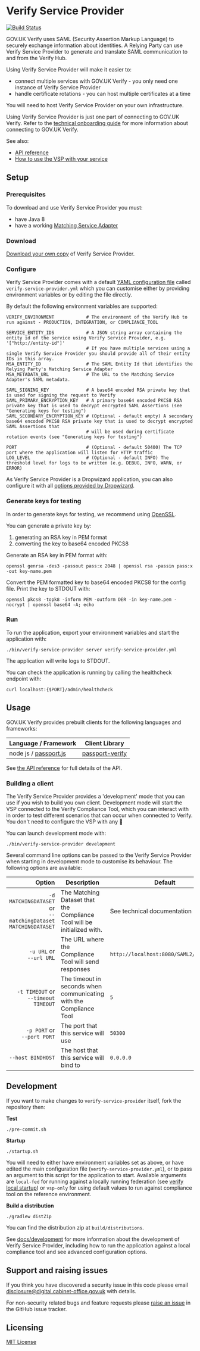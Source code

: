 # Verify Service Provider

[![Build Status](https://travis-ci.org/alphagov/verify-service-provider.svg?branch=master)](https://travis-ci.org/alphagov/verify-service-provider)

GOV.UK Verify uses SAML (Security Assertion Markup Language) to securely exchange information about identities. A Relying Party can use Verify Service Provider to generate and translate SAML communication to and from the Verify Hub.

Using Verify Service Provider will make it easier to:
* connect multiple services with GOV.UK Verify - you only need one instance of Verify Service Provider
* handle certificate rotations - you can host multiple certificates at a time

You will need to host Verify Service Provider on your own infrastructure.

Using Verify Service Provider is just one part of connecting to GOV.UK Verify. Refer to the [technical onboarding guide](https://www.docs.verify.service.gov.uk) for more information about connecting to GOV.UK Verify.

See also:
* [API reference](/docs/api/api-reference.md)
* [How to use the VSP with your service](https://www.docs.verify.service.gov.uk/get-started-with-vsp/use-vsp-with-your-service)

## Setup

### Prerequisites

To download and use Verify Service Provider you must:
* have Java 8
* have a working [Matching Service Adapter](https://alphagov.github.io/rp-onboarding-tech-docs/pages/msa/msaUse.html)

### Download

[Download your own copy](https://github.com/alphagov/verify-service-provider/releases) of Verify Service Provider.

### Configure

Verify Service Provider comes with a default [YAML configuration file](https://github.com/alphagov/verify-service-provider/blob/master/verify-service-provider.yml)
called `verify-service-provider.yml` which you can customise either by providing environment variables or by editing the file directly.

By default the following environment variables are supported:

```
VERIFY_ENVIRONMENT            # The environment of the Verify Hub to run against - PRODUCTION, INTEGRATION, or COMPLIANCE_TOOL

SERVICE_ENTITY_IDS            # A JSON string array containing the entity id of the service using Verify Service Provider, e.g. '["http://entity-id"]'
                              # If you have multiple services using a single Verify Service Provider you should provide all of their entity IDs in this array.
MSA_ENTITY_ID                 # The SAML Entity Id that identifies the Relying Party's Matching Service Adapter
MSA_METADATA_URL              # The URL to the Matching Service Adapter's SAML metadata.

SAML_SIGNING_KEY              # A base64 encoded RSA private key that is used for signing the request to Verify
SAML_PRIMARY_ENCRYPTION_KEY   # A primary base64 encoded PKCS8 RSA private key that is used to decrypt encrypted SAML Assertions (see "Generating keys for testing")
SAML_SECONDARY_ENCRYPTION_KEY # (Optional - default empty) A secondary base64 encoded PKCS8 RSA private key that is used to decrypt encrypted SAML Assertions that
                              # will be used during certificate rotation events (see "Generating keys for testing")

PORT                          # (Optional - default 50400) The TCP port where the application will listen for HTTP traffic
LOG_LEVEL                     # (Optional - default INFO) The threshold level for logs to be written (e.g. DEBUG, INFO, WARN, or ERROR)
```

As Verify Service Provider is a Dropwizard application, you can also configure it with all [options provided by Dropwizard](http://www.dropwizard.io/1.3.5/docs/manual/configuration.html).

### Generate keys for testing

In order to generate keys for testing, we recommend using [OpenSSL](https://www.openssl.org).

You can generate a private key by:
1. generating an RSA key in PEM format
2. converting the key to base64 encoded PKCS8

Generate an RSA key in PEM format with:
```
openssl genrsa -des3 -passout pass:x 2048 | openssl rsa -passin pass:x -out key-name.pem
```

Convert the PEM formatted key to base64 encoded PKCS8 for the config file. Print the key to STDOUT with:
```
openssl pkcs8 -topk8 -inform PEM -outform DER -in key-name.pem -nocrypt | openssl base64 -A; echo
```

### Run

To run the application, export your environment variables and start the application with:

```
./bin/verify-service-provider server verify-service-provider.yml
```

The application will write logs to STDOUT.

You can check the application is running by calling the healthcheck endpoint with:

```
curl localhost:{$PORT}/admin/healthcheck
```

## Usage

GOV.UK Verify provides prebuilt clients for the following languages and frameworks:

|             Language / Framework               |                            Client Library                      |
|------------------------------------------------|----------------------------------------------------------------|
| node js / [passport.js](http://passportjs.org) | [passport-verify](https://github.com/alphagov/passport-verify) |

See [the API reference](/docs/api/verify-service-provider-api.swagger.yml) for full details of the API.

### Building a client

The Verify Service Provider provides a 'development' mode that you can use if
you wish to build you own client. Development mode will start the VSP connected to
the Verify Compliance Tool, which you can interact with in order to test
different scenarios that can occur when connected to Verify. You don't need to
configure the VSP with any 

You can launch development mode with:

```
./bin/verify-service-provider development
```


Several command line options can be passed to the Verify Service
Provider when starting in development mode to customise its behaviour. The
following options are available:

| Option | Description | Default |
| -----: | ----------- | ------- |
| `-d MATCHINGDATASET` or <br> `--matchingDataset MATCHINGDATASET`| The Matching  Dataset  that  the  Compliance  Tool will be  initialized  with. | See technical documentation |
|`-u URL` or<br> `--url URL` | The URL where the Compliance Tool will send responses | `http://localhost:8080/SAML2/Response` |
|`-t TIMEOUT` or<br> `--timeout TIMEOUT` | The timeout in seconds when communicating with the Compliance Tool | `5` |
| `-p PORT` or<br> `--port PORT` | The port that this service will use | `50300` |
|`--host BINDHOST` | The host that this service  will bind to | `0.0.0.0` |

## Development

If you want to make changes to `verify-service-provider` itself, fork the repository then:

__Test__
```
./pre-commit.sh
```

__Startup__
```
./startup.sh
```
You will need to either have environment variables set as above, or have edited the main configuration file (`verify-service-provider.yml`), or to pass an argument to this script for the application to start. Available arguments are `local-fed` for running against a locally running federation (see [verify local startup](https://github.com/alphagov/verify-local-startup)) or `vsp-only` for using default values to run against compliance tool on the reference environment.

__Build a distribution__
```
./gradlew distZip
```

You can find the distribution zip at `build/distributions`.

See [docs/development](https://github.com/alphagov/verify-service-provider/tree/master/docs/development) for more information about the development of Verify Service Provider, including how to run the application against a local compliance tool and see advanced configuration options.

## Support and raising issues

If you think you have discovered a security issue in this code please email [disclosure@digital.cabinet-office.gov.uk](mailto:disclosure@digital.cabinet-office.gov.uk) with details.

For non-security related bugs and feature requests please [raise an issue](https://github.com/alphagov/verify-service-provider/issues/new) in the GitHub issue tracker.

## Licensing
[MIT License](https://github.com/alphagov/verify-service-provider/blob/master/LICENSE)
